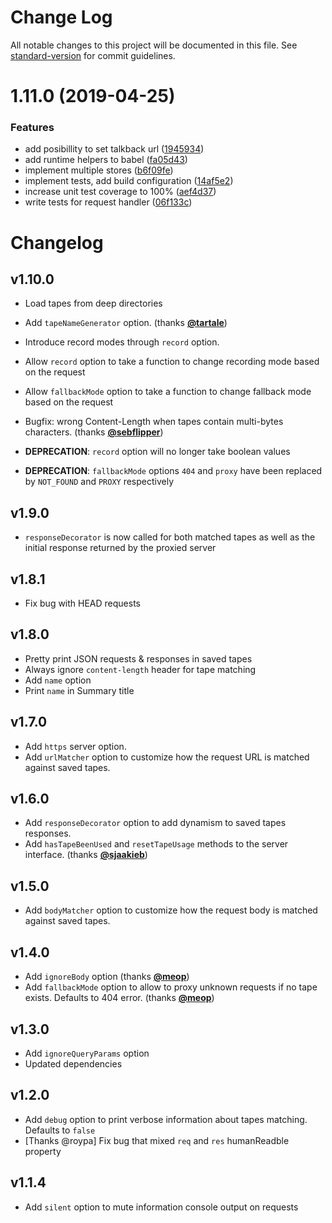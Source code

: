 # Change Log

All notable changes to this project will be documented in this file. See [standard-version](https://github.com/conventional-changelog/standard-version) for commit guidelines.

# 1.11.0 (2019-04-25)


### Features

* add posibillity to set talkback url ([1945934](https://github.com/ijpiantanida/talkback/commit/1945934))
* add runtime helpers to babel ([fa05d43](https://github.com/ijpiantanida/talkback/commit/fa05d43))
* implement multiple stores ([b6f09fe](https://github.com/ijpiantanida/talkback/commit/b6f09fe))
* implement tests, add build configuration ([14af5e2](https://github.com/ijpiantanida/talkback/commit/14af5e2))
* increase unit test coverage to 100% ([aef4d37](https://github.com/ijpiantanida/talkback/commit/aef4d37))
* write tests for request handler ([06f133c](https://github.com/ijpiantanida/talkback/commit/06f133c))



# Changelog

## v1.10.0
- Load tapes from deep directories
- Add `tapeNameGenerator` option. (thanks **[@tartale](https://github.com/tartale)**)
- Introduce record modes through `record` option. 
- Allow `record` option to take a function to change recording mode based on the request
- Allow `fallbackMode` option to take a function to change fallback mode based on the request

- Bugfix: wrong Content-Length when tapes contain multi-bytes characters. (thanks **[@sebflipper](https://github.com/sebflipper)**)
- **DEPRECATION**: `record` option will no longer take boolean values
- **DEPRECATION**: `fallbackMode` options `404` and `proxy` have been replaced by `NOT_FOUND` and `PROXY` respectively

## v1.9.0
- `responseDecorator` is now called for both matched tapes as well as the initial response returned by the proxied server

## v1.8.1
- Fix bug with HEAD requests

## v1.8.0
- Pretty print JSON requests & responses in saved tapes
- Always ignore `content-length` header for tape matching 
- Add `name` option
- Print `name` in Summary title

## v1.7.0
- Add `https` server option.
- Add `urlMatcher` option to customize how the request URL is matched against saved tapes.

## v1.6.0
- Add `responseDecorator` option to add dynamism to saved tapes responses.
- Add `hasTapeBeenUsed` and `resetTapeUsage` methods to the server interface. (thanks **[@sjaakieb](https://github.com/sjaakieb)**)

## v1.5.0
- Add `bodyMatcher` option to customize how the request body is matched against saved tapes.

## v1.4.0
- Add `ignoreBody` option (thanks **[@meop](https://github.com/meop)**)
- Add `fallbackMode` option to allow to proxy unknown requests if no tape exists. Defaults to 404 error. (thanks **[@meop](https://github.com/meop)**)

## v1.3.0
- Add `ignoreQueryParams` option
- Updated dependencies

## v1.2.0
- Add `debug` option to print verbose information about tapes matching. Defaults to `false`
- [Thanks @roypa] Fix bug that mixed `req` and `res` humanReadble property

## v1.1.4
- Add `silent` option to mute information console output on requests
